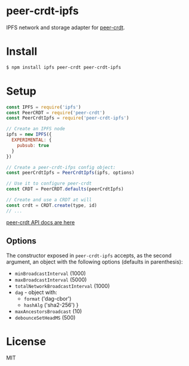 # peer-crdt-ipfs

IPFS network and storage adapter for [peer-crdt](https://github.com/ipfs-shipyard/peer-crdt#readme).

# Install

```bash
$ npm install ipfs peer-crdt peer-crdt-ipfs
```

# Setup

```js
const IPFS = require('ipfs')
const PeerCRDT = require('peer-crdt')
const PeerCrdtIpfs = require('peer-crdt-ipfs')

// Create an IPFS node
ipfs = new IPFS({
  EXPERIMENTAL: {
    pubsub: true
  }
})

// Create a peer-crdt-ifps config object:
const peerCrdtIpfs = PeerCrdtIpfs(ipfs, options)

// Use it to configure peer-crdt
const CRDT = PeerCRDT.defaults(peerCrdtIpfs)

// Create and use a CRDT at will
const crdt = CRDT.create(type, id)
// ...
```

[peer-crdt API docs are here](https://github.com/ipfs-shipyard/peer-crdt#readme)

## Options

The constructor exposed in `peer-crdt-ipfs` accepts, as the second argument, an object with the following options (defaults in parenthesis):

* `minBroadcastInterval` (1000)
* `maxBroadcastInterval` (5000)
* `totalNetworkBroadcastInterval` (1000)
* `dag` - object with:
  * `format` ('dag-cbor')
  * `hashAlg` ('sha2-256')
  }
* `maxAncestorsBroadcast` (10)
* `debounceSetHeadMS` (500)


# License

MIT

